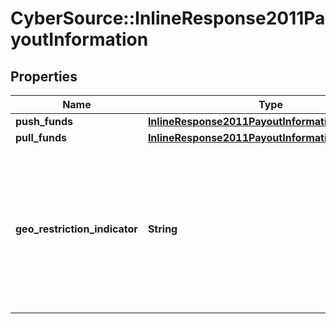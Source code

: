 # CyberSource::InlineResponse2011PayoutInformation

## Properties
Name | Type | Description | Notes
------------ | ------------- | ------------- | -------------
**push_funds** | [**InlineResponse2011PayoutInformationPushFunds**](InlineResponse2011PayoutInformationPushFunds.md) |  | [optional] 
**pull_funds** | [**InlineResponse2011PayoutInformationPullFunds**](InlineResponse2011PayoutInformationPullFunds.md) |  | [optional] 
**geo_restriction_indicator** | **String** | This field indicates if the recipient issuer can accept transactions from the originator country. Possible values:   - &#x60;Y&#x60;   - &#x60;N&#x60;  | [optional] 


